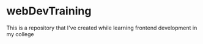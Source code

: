 # webDevTraining
This is a repository that I've created while learning frontend development in my college 
